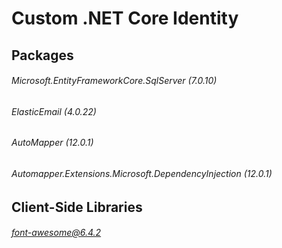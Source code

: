 # Custom .NET Core Identity

## Packages 

###### Microsoft.EntityFrameworkCore.SqlServer (7.0.10)
###### ElasticEmail (4.0.22)
###### AutoMapper (12.0.1)
###### Automapper.Extensions.Microsoft.DependencyInjection (12.0.1)

## Client-Side Libraries

###### font-awesome@6.4.2
